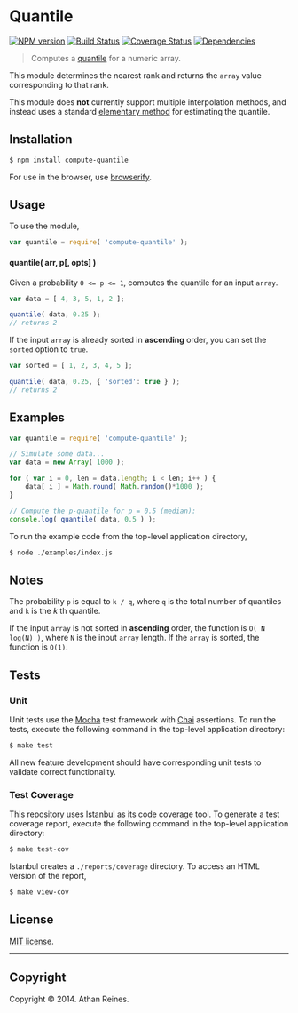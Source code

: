 Quantile
===
[![NPM version][npm-image]][npm-url] [![Build Status][travis-image]][travis-url] [![Coverage Status][coveralls-image]][coveralls-url] [![Dependencies][dependencies-image]][dependencies-url]

> Computes a [quantile](http://en.wikipedia.org/wiki/Quantile) for a numeric array.

This module determines the nearest rank and returns the `array` value corresponding to that rank.

This module does __not__ currently support multiple interpolation methods, and instead uses a standard [elementary method](http://en.wikipedia.org/wiki/Quantile#Estimating_the_quantiles_of_a_population) for estimating the quantile.


## Installation

``` bash
$ npm install compute-quantile
```

For use in the browser, use [browserify](https://github.com/substack/node-browserify).


## Usage

To use the module,

``` javascript
var quantile = require( 'compute-quantile' );
```

#### quantile( arr, p[, opts] )

Given a probability `0 <= p <= 1`, computes the quantile for an input `array`.

``` javascript
var data = [ 4, 3, 5, 1, 2 ];

quantile( data, 0.25 );
// returns 2
```

If the input `array` is already sorted in __ascending__ order, you can set the `sorted` option to `true`.

``` javascript
var sorted = [ 1, 2, 3, 4, 5 ];

quantile( data, 0.25, { 'sorted': true } );
// returns 2
```


## Examples

``` javascript
var quantile = require( 'compute-quantile' );

// Simulate some data...
var data = new Array( 1000 );

for ( var i = 0, len = data.length; i < len; i++ ) {
	data[ i ] = Math.round( Math.random()*1000 );
}

// Compute the p-quantile for p = 0.5 (median):
console.log( quantile( data, 0.5 ) );
```

To run the example code from the top-level application directory,

``` bash
$ node ./examples/index.js
```


## Notes

The probability `p` is equal to `k / q`, where `q` is the total number of quantiles and `k` is the _k_ th quantile.

If the input `array` is not sorted in __ascending__ order, the function is `O( N log(N) )`, where `N` is the input `array` length. If the `array` is sorted, the function is `O(1)`.


## Tests

### Unit

Unit tests use the [Mocha](http://visionmedia.github.io/mocha) test framework with [Chai](http://chaijs.com) assertions. To run the tests, execute the following command in the top-level application directory:

``` bash
$ make test
```

All new feature development should have corresponding unit tests to validate correct functionality.


### Test Coverage

This repository uses [Istanbul](https://github.com/gotwarlost/istanbul) as its code coverage tool. To generate a test coverage report, execute the following command in the top-level application directory:

``` bash
$ make test-cov
```

Istanbul creates a `./reports/coverage` directory. To access an HTML version of the report,

``` bash
$ make view-cov
```


## License

[MIT license](http://opensource.org/licenses/MIT). 


---
## Copyright

Copyright &copy; 2014. Athan Reines.


[npm-image]: http://img.shields.io/npm/v/compute-quantile.svg
[npm-url]: https://npmjs.org/package/compute-quantile

[travis-image]: http://img.shields.io/travis/compute-io/quantile/master.svg
[travis-url]: https://travis-ci.org/compute-io/quantile

[coveralls-image]: https://img.shields.io/coveralls/compute-io/quantile/master.svg
[coveralls-url]: https://coveralls.io/r/compute-io/quantile?branch=master

[dependencies-image]: http://img.shields.io/david/compute-io/quantile.svg
[dependencies-url]: https://david-dm.org/compute-io/quantile

[dev-dependencies-image]: http://img.shields.io/david/dev/compute-io/quantile.svg
[dev-dependencies-url]: https://david-dm.org/dev/compute-io/quantile

[github-issues-image]: http://img.shields.io/github/issues/compute-io/quantile.svg
[github-issues-url]: https://github.com/compute-io/quantile/issues
